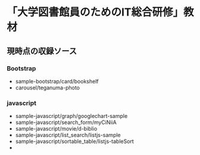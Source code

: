 # 「大学図書館員のためのIT総合研修」教材

## 現時点の収録ソース

### Bootstrap

-   sample-bootstrap/card/bookshelf
-   carousel/teganuma-photo

### javascript

-   sample-javascript/graph/googlechart-sample
-   sample-javascript/search_form/myCiNiiA
-   sample-javascript/movie/d-biblio
-   sample-javascript/list_search/listjs-sample
-   sample-javascript/sortable_table/listjs-tableSort
-   
